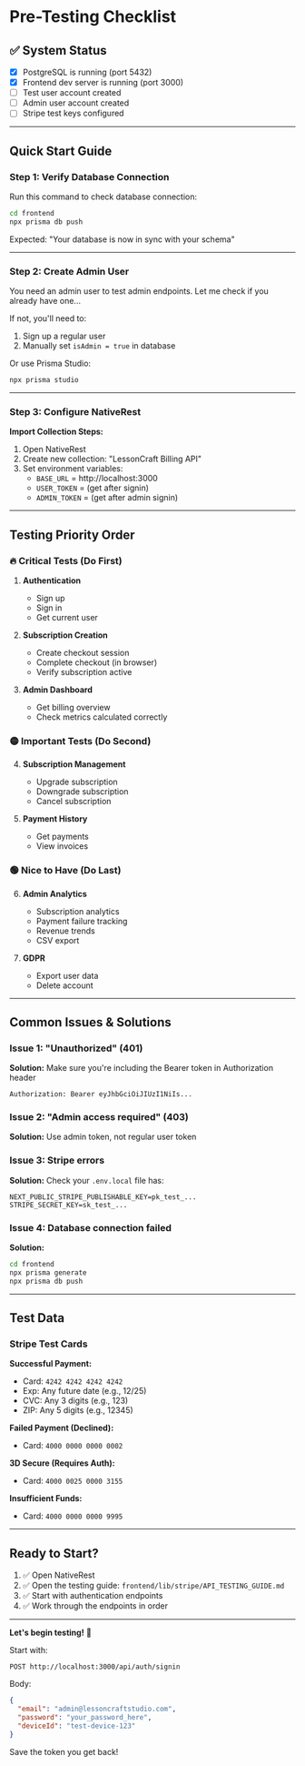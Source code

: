 # Pre-Testing Checklist

## ✅ System Status

- [x] PostgreSQL is running (port 5432)
- [x] Frontend dev server is running (port 3000)
- [ ] Test user account created
- [ ] Admin user account created
- [ ] Stripe test keys configured

---

## Quick Start Guide

### Step 1: Verify Database Connection

Run this command to check database connection:
```bash
cd frontend
npx prisma db push
```

Expected: "Your database is now in sync with your schema"

---

### Step 2: Create Admin User

You need an admin user to test admin endpoints. Let me check if you already have one...

If not, you'll need to:
1. Sign up a regular user
2. Manually set `isAdmin = true` in database

Or use Prisma Studio:
```bash
npx prisma studio
```

---

### Step 3: Configure NativeRest

**Import Collection Steps:**
1. Open NativeRest
2. Create new collection: "LessonCraft Billing API"
3. Set environment variables:
   - `BASE_URL` = http://localhost:3000
   - `USER_TOKEN` = (get after signin)
   - `ADMIN_TOKEN` = (get after admin signin)

---

## Testing Priority Order

### 🔥 Critical Tests (Do First)

1. **Authentication**
   - Sign up
   - Sign in
   - Get current user

2. **Subscription Creation**
   - Create checkout session
   - Complete checkout (in browser)
   - Verify subscription active

3. **Admin Dashboard**
   - Get billing overview
   - Check metrics calculated correctly

### 🟡 Important Tests (Do Second)

4. **Subscription Management**
   - Upgrade subscription
   - Downgrade subscription
   - Cancel subscription

5. **Payment History**
   - Get payments
   - View invoices

### 🟢 Nice to Have (Do Last)

6. **Admin Analytics**
   - Subscription analytics
   - Payment failure tracking
   - Revenue trends
   - CSV export

7. **GDPR**
   - Export user data
   - Delete account

---

## Common Issues & Solutions

### Issue 1: "Unauthorized" (401)
**Solution:** Make sure you're including the Bearer token in Authorization header

```
Authorization: Bearer eyJhbGciOiJIUzI1NiIs...
```

### Issue 2: "Admin access required" (403)
**Solution:** Use admin token, not regular user token

### Issue 3: Stripe errors
**Solution:** Check your `.env.local` file has:
```
NEXT_PUBLIC_STRIPE_PUBLISHABLE_KEY=pk_test_...
STRIPE_SECRET_KEY=sk_test_...
```

### Issue 4: Database connection failed
**Solution:**
```bash
cd frontend
npx prisma generate
npx prisma db push
```

---

## Test Data

### Stripe Test Cards

**Successful Payment:**
- Card: `4242 4242 4242 4242`
- Exp: Any future date (e.g., 12/25)
- CVC: Any 3 digits (e.g., 123)
- ZIP: Any 5 digits (e.g., 12345)

**Failed Payment (Declined):**
- Card: `4000 0000 0000 0002`

**3D Secure (Requires Auth):**
- Card: `4000 0025 0000 3155`

**Insufficient Funds:**
- Card: `4000 0000 0000 9995`

---

## Ready to Start?

1. ✅ Open NativeRest
2. ✅ Open the testing guide: `frontend/lib/stripe/API_TESTING_GUIDE.md`
3. ✅ Start with authentication endpoints
4. ✅ Work through the endpoints in order

---

**Let's begin testing!** 🚀

Start with:
```
POST http://localhost:3000/api/auth/signin
```

Body:
```json
{
  "email": "admin@lessoncraftstudio.com",
  "password": "your_password_here",
  "deviceId": "test-device-123"
}
```

Save the token you get back!
